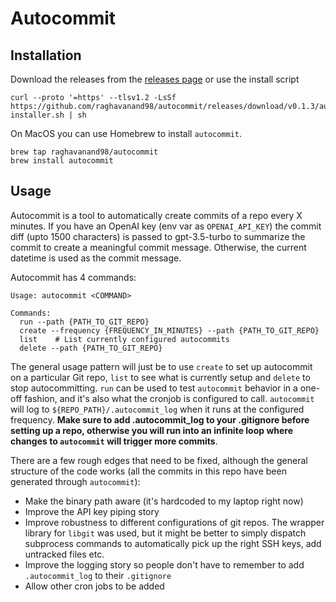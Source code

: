 # Autocommit

## Installation
Download the releases from the [releases page](https://github.com/raghavanand98/autocommit/releases/latest) or use the install script
```
curl --proto '=https' --tlsv1.2 -LsSf https://github.com/raghavanand98/autocommit/releases/download/v0.1.3/autocommit-installer.sh | sh
```

On MacOS you can use Homebrew to install `autocommit`.

```
brew tap raghavanand98/autocommit
brew install autocommit
```

## Usage

Autocommit is a tool to automatically create commits of a repo every X minutes. If you have an OpenAI key (env var as `OPENAI_API_KEY`) the commit diff (upto 1500 characters) is passed to gpt-3.5-turbo to summarize the commit to create a meaningful commit message. Otherwise, the current datetime is used as the commit message.

Autocommit has 4 commands:

```
Usage: autocommit <COMMAND>

Commands:
  run --path {PATH_TO_GIT_REPO}
  create --frequency {FREQUENCY_IN_MINUTES} --path {PATH_TO_GIT_REPO}
  list    # List currently configured autocommits
  delete --path {PATH_TO_GIT_REPO}
```

The general usage pattern will just be to use `create` to set up autocommit on a particular Git repo, `list` to see what is currently setup and `delete` to stop autocommitting. `run` can be used to test `autocommit` behavior in a one-off fashion, and it's also what the cronjob is configured to call. `autocommit` will log to `${REPO_PATH}/.autocommit_log` when it runs at the configured frequency. **Make sure to add .autocommit_log to your .gitignore before setting up a repo, otherwise you will run into an infinite loop where changes to `autocommit` will trigger more commits**.


There are a few rough edges that need to be fixed, although the general structure of the code works (all the commits in this repo have been generated through `autocommit`):
- Make the binary path aware (it's hardcoded to my laptop right now)
- Improve the API key piping story
- Improve robustness to different configurations of git repos. The wrapper library for `libgit` was used, but it might be better to simply dispatch subprocess commands to automatically pick up the right SSH keys, add untracked files etc.
- Improve the logging story so people don't have to remember to add `.autocommit_log` to their `.gitignore`
- Allow other cron jobs to be added
